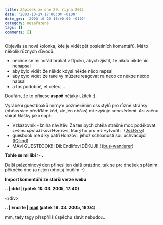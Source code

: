 ```yaml
---
title: Zápisek ze dne 29. října 2003
date: '2003-10-29 17:00:00 +0100'
date_gmt: '2003-10-29 16:00:00 +0100'
category: nezařazené
tags: []
comments: []
---
```

<p>Objevila se nová kolonka, kde je vidět pět posledních komentářů. Má to několik různých důvodů:</p>
<ul>
<li>nechce se mi pořád hrabat v ftpčku, abych zjistil, že nikdo nikde nic nenapsal</li>
<li>aby bylo vidět, že někdo kdysi někde něco napsal</li>
<li>aby bylo vidět, že také vy můžete reagovat na něco co někde někdo napsal</li>
<li>a tak podobně, et cetera...</li>
</ul>
<p>Doufám, že to přinese <strong>aspoň</strong> nějaký užitek ;).</p>
<p>Vyrábění guestbooků mírným pozměněním css stylů pro různé stránky (občas sice předělám kód, ale jen občas)  mi zvyšuje sebevědomí. Asi začnu sbírat hlášky jako např.:</p>
<ul>
<li>Vzkazovník - kniha návštěv. Za ten bych chtěla strašně moc poděkovat                       svému spolužákovi Honzovi, který ho pro mě vytvořil :)                       (<a href="http://jesterky.unas.cz">Ještěrky</a>)</li>
<li>guesbook mé díky patří Honzovi, jehož  schopnosti sou uchvacující  (<a href="http://iqland.wz.cz">IQland</a>)</li>
<li>MÁM GUESTBOOK!!! Dík Endlifovi DĚKUJI!!! (<a href="http://bus-wanderer.wz.cz">bus-wanderer</a>)</li>
</ul>
<p><strong>Tohle se mi líbí :-).</strong></p>
<p>Další prázdninový den přinesl jen další prázdno, tak se pro dnešek  s přáním pěkného dne (a nejen tohoto) loučím :-)</p>
<div class="import-komentaru">
<p><strong>Import komentářů ze starší verze webu</strong></p>
<div class="comment">
<p style="font-weight:bold"><span class="compredmet">..</span> | <span class="comname">ddd</span> | (pátek&nbsp;18.&nbsp;03.&nbsp;2005,&nbsp;17:40)</p>
<p>&lt;/div&gt; </p>
</div>
<div class="comment">
<p style="font-weight:bold"><span class="compredmet">..</span> | <span class="comname">Endlife</span> |  <a href="mailto:jan.martinek@post.cz">mail</a> (pátek&nbsp;18.&nbsp;03.&nbsp;2005,&nbsp;18:04)</p>
<p>mm, tady tagy přespříliš úspěchu slavit nebudou.. </p>
</div>
</div>
